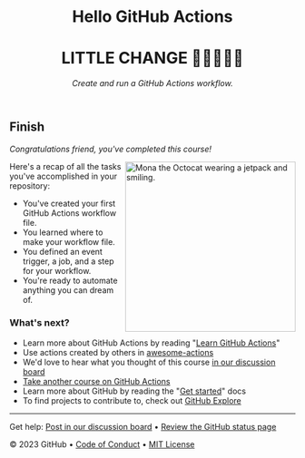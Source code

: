 <header>

# Hello GitHub Actions
# LITTLE CHANGE 🚀🚀🚀🚀🚀

_Create and run a GitHub Actions workflow._

</header>

## Finish

_Congratulations friend, you've completed this course!_

<img src=https://octodex.github.com/images/jetpacktocat.png alt="Mona the Octocat wearing a jetpack and smiling." width=300 align=right>

Here's a recap of all the tasks you've accomplished in your repository:

- You've created your first GitHub Actions workflow file.
- You learned where to make your workflow file.
- You defined an event trigger, a job, and a step for your workflow.
- You're ready to automate anything you can dream of.

### What's next?

- Learn more about GitHub Actions by reading "[Learn GitHub Actions](https://docs.github.com/actions/learn-github-actions)"
- Use actions created by others in [awesome-actions](https://github.com/sdras/awesome-actions)
- We'd love to hear what you thought of this course [in our discussion board](https://github.com/orgs/skills/discussions/categories/hello-github-actions)
- [Take another course on GitHub Actions](https://skills.github.com/#automate-workflows-with-github-actions)
- Learn more about GitHub by reading the "[Get started](https://docs.github.com/get-started)" docs
- To find projects to contribute to, check out [GitHub Explore](https://github.com/explore)

<footer>

---

Get help: [Post in our discussion board](https://github.com/orgs/skills/discussions/categories/hello-github-actions) &bull; [Review the GitHub status page](https://www.githubstatus.com/)

&copy; 2023 GitHub &bull; [Code of Conduct](https://www.contributor-covenant.org/version/2/1/code_of_conduct/code_of_conduct.md) &bull; [MIT License](https://gh.io/mit)

</footer>

